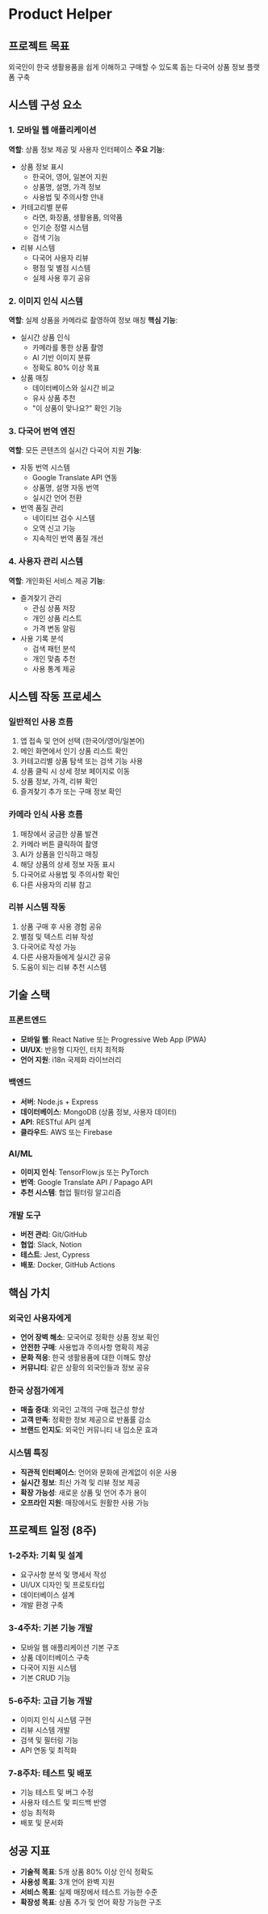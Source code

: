 # Product Helper
## 프로젝트 목표
외국인이 한국 생활용품을 쉽게 이해하고 구매할 수 있도록 돕는 다국어 상품 정보 플랫폼 구축

## 시스템 구성 요소

### 1. 모바일 웹 애플리케이션
**역할**: 상품 정보 제공 및 사용자 인터페이스
**주요 기능**:
- 상품 정보 표시
  - 한국어, 영어, 일본어 지원
  - 상품명, 설명, 가격 정보
  - 사용법 및 주의사항 안내
- 카테고리별 분류
  - 라면, 화장품, 생활용품, 의약품
  - 인기순 정렬 시스템
  - 검색 기능
- 리뷰 시스템
  - 다국어 사용자 리뷰
  - 평점 및 별점 시스템
  - 실제 사용 후기 공유

### 2. 이미지 인식 시스템
**역할**: 실제 상품을 카메라로 촬영하여 정보 매칭
**핵심 기능**:
- 실시간 상품 인식
  - 카메라를 통한 상품 촬영
  - AI 기반 이미지 분류
  - 정확도 80% 이상 목표
- 상품 매칭
  - 데이터베이스와 실시간 비교
  - 유사 상품 추천
  - "이 상품이 맞나요?" 확인 기능

### 3. 다국어 번역 엔진
**역할**: 모든 콘텐츠의 실시간 다국어 지원
**기능**:
- 자동 번역 시스템
  - Google Translate API 연동
  - 상품명, 설명 자동 번역
  - 실시간 언어 전환
- 번역 품질 관리
  - 네이티브 검수 시스템
  - 오역 신고 기능
  - 지속적인 번역 품질 개선

### 4. 사용자 관리 시스템
**역할**: 개인화된 서비스 제공
**기능**:
- 즐겨찾기 관리
  - 관심 상품 저장
  - 개인 상품 리스트
  - 가격 변동 알림
- 사용 기록 분석
  - 검색 패턴 분석
  - 개인 맞춤 추천
  - 사용 통계 제공

## 시스템 작동 프로세스

### 일반적인 사용 흐름
1. 앱 접속 및 언어 선택 (한국어/영어/일본어)
2. 메인 화면에서 인기 상품 리스트 확인
3. 카테고리별 상품 탐색 또는 검색 기능 사용
4. 상품 클릭 시 상세 정보 페이지로 이동
5. 상품 정보, 가격, 리뷰 확인
6. 즐겨찾기 추가 또는 구매 정보 확인

### 카메라 인식 사용 흐름
1. 매장에서 궁금한 상품 발견
2. 카메라 버튼 클릭하여 촬영
3. AI가 상품을 인식하고 매칭
4. 해당 상품의 상세 정보 자동 표시
5. 다국어로 사용법 및 주의사항 확인
6. 다른 사용자의 리뷰 참고

### 리뷰 시스템 작동
1. 상품 구매 후 사용 경험 공유
2. 별점 및 텍스트 리뷰 작성
3. 다국어로 작성 가능
4. 다른 사용자들에게 실시간 공유
5. 도움이 되는 리뷰 추천 시스템

## 기술 스택

### 프론트엔드
- **모바일 웹**: React Native 또는 Progressive Web App (PWA)
- **UI/UX**: 반응형 디자인, 터치 최적화
- **언어 지원**: i18n 국제화 라이브러리

### 백엔드
- **서버**: Node.js + Express
- **데이터베이스**: MongoDB (상품 정보, 사용자 데이터)
- **API**: RESTful API 설계
- **클라우드**: AWS 또는 Firebase

### AI/ML
- **이미지 인식**: TensorFlow.js 또는 PyTorch
- **번역**: Google Translate API / Papago API
- **추천 시스템**: 협업 필터링 알고리즘

### 개발 도구
- **버전 관리**: Git/GitHub
- **협업**: Slack, Notion
- **테스트**: Jest, Cypress
- **배포**: Docker, GitHub Actions

## 핵심 가치

### 외국인 사용자에게
- **언어 장벽 해소**: 모국어로 정확한 상품 정보 확인
- **안전한 구매**: 사용법과 주의사항 명확히 제공
- **문화 적응**: 한국 생활용품에 대한 이해도 향상
- **커뮤니티**: 같은 상황의 외국인들과 정보 공유

### 한국 상점가에게
- **매출 증대**: 외국인 고객의 구매 접근성 향상
- **고객 만족**: 정확한 정보 제공으로 반품률 감소
- **브랜드 인지도**: 외국인 커뮤니티 내 입소문 효과

### 시스템 특징
- **직관적 인터페이스**: 언어와 문화에 관계없이 쉬운 사용
- **실시간 정보**: 최신 가격 및 리뷰 정보 제공
- **확장 가능성**: 새로운 상품 및 언어 추가 용이
- **오프라인 지원**: 매장에서도 원활한 사용 가능

## 프로젝트 일정 (8주)

### 1-2주차: 기획 및 설계
- 요구사항 분석 및 명세서 작성
- UI/UX 디자인 및 프로토타입
- 데이터베이스 설계
- 개발 환경 구축

### 3-4주차: 기본 기능 개발
- 모바일 웹 애플리케이션 기본 구조
- 상품 데이터베이스 구축
- 다국어 지원 시스템
- 기본 CRUD 기능

### 5-6주차: 고급 기능 개발
- 이미지 인식 시스템 구현
- 리뷰 시스템 개발
- 검색 및 필터링 기능
- API 연동 및 최적화

### 7-8주차: 테스트 및 배포
- 기능 테스트 및 버그 수정
- 사용자 테스트 및 피드백 반영
- 성능 최적화
- 배포 및 문서화

## 성공 지표
- **기술적 목표**: 5개 상품 80% 이상 인식 정확도
- **사용성 목표**: 3개 언어 완벽 지원
- **서비스 목표**: 실제 매장에서 테스트 가능한 수준
- **확장성 목표**: 상품 추가 및 언어 확장 가능한 구조

